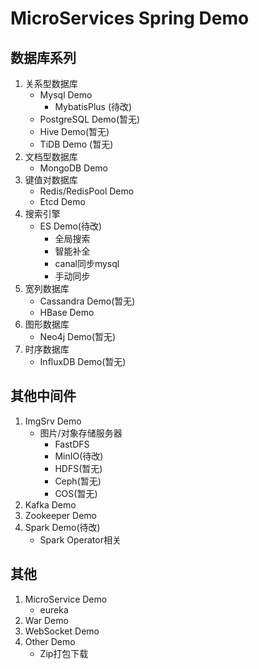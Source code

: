 # MicroServices Spring Demo

## 数据库系列
1. 关系型数据库
    - Mysql Demo
        - MybatisPlus (待改)
    - PostgreSQL Demo(暂无)
    - Hive Demo(暂无)
    - TiDB Demo (暂无)
2. 文档型数据库
    - MongoDB Demo
3. 键值对数据库
    - Redis/RedisPool Demo
    - Etcd Demo
4. 搜索引擎
    - ES Demo(待改)
        - 全局搜索
        - 智能补全
        - canal同步mysql
        - 手动同步
5. 宽列数据库
    - Cassandra Demo(暂无)
    - HBase Demo
6. 图形数据库
    - Neo4j Demo(暂无)
7. 时序数据库
    - InfluxDB Demo(暂无)

## 其他中间件
1. ImgSrv Demo
   - 图片/对象存储服务器
      - FastDFS
      - MinIO(待改)
      - HDFS(暂无)
      - Ceph(暂无)
      - COS(暂无)
2. Kafka Demo
3. Zookeeper Demo
4. Spark Demo(待改)
    - Spark Operator相关

## 其他
1. MicroService Demo
   - eureka
2. War Demo
3. WebSocket Demo
4. Other Demo
   - Zip打包下载




